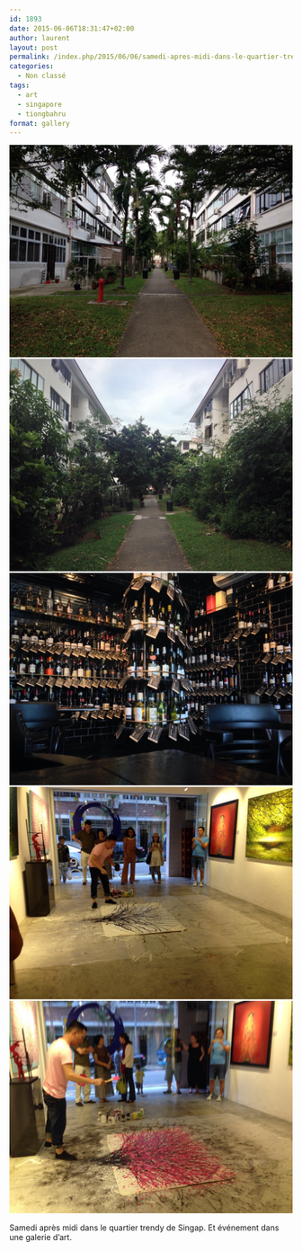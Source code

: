 ```yaml
---
id: 1893
date: 2015-06-06T18:31:47+02:00
author: laurent
layout: post
permalink: /index.php/2015/06/06/samedi-apres-midi-dans-le-quartier-trendy-de/
categories:
  - Non classé
tags:
  - art
  - singapore
  - tiongbahru
format: gallery
---
```

<img src="/images/2015/06/tumblr_npjcszbx181uuvt0bo1_1280.jpg" />
<img src="/images/2015/06/tumblr_npjcszbx181uuvt0bo2_1280.jpg" />
<img src="/images/2015/06/tumblr_npjcszbx181uuvt0bo3_1280.jpg" />
<img src="/images/2015/06/tumblr_npjcszbx181uuvt0bo4_1280.jpg" />
<img src="/images/2015/06/tumblr_npjcszbx181uuvt0bo5_1280.jpg" />

Samedi après midi dans le quartier trendy de Singap. Et événement dans une galerie d&rsquo;art.